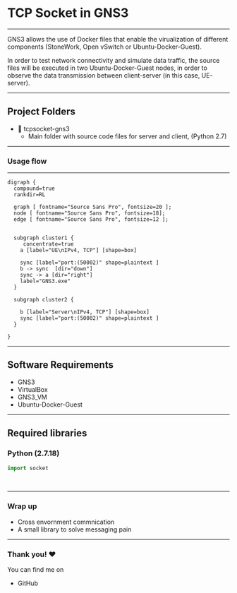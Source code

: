 # TCP Socket in GNS3

---

GNS3 allows the use of Docker files that enable the virualization of different components (StoneWork, Open vSwitch or Ubuntu-Docker-Guest).

In order to test network connectivity and simulate data traffic, the source files will be executed in two Ubuntu-Docker-Guest nodes, in order to observe the data transmission between client-server (in this case, UE-server).
 

---

## Project Folders

- :file_folder: tcpsocket-gns3 
    - Main folder with source code files for server and client, (Python 2.7)

---



### Usage flow

---
```graphviz
digraph {
  compound=true
  rankdir=RL

  graph [ fontname="Source Sans Pro", fontsize=20 ];
  node [ fontname="Source Sans Pro", fontsize=18];
  edge [ fontname="Source Sans Pro", fontsize=12 ];


  subgraph cluster1 {
     concentrate=true
    a [label="UE\nIPv4, TCP"] [shape=box]
   
    sync [label="port:(50002)" shape=plaintext ]
    b -> sync  [dir="down"]
    sync -> a [dir="right"]
    label="GNS3.exe"
  }

  subgraph cluster2 {
    
    b [label="Server\nIPv4, TCP"] [shape=box]
    sync [label="port:(50002)" shape=plaintext ]
  }
  
}
```
---
## Software Requirements

- GNS3
- VirtualBox
- GNS3_VM
- Ubuntu-Docker-Guest
---


## Required libraries



### Python (2.7.18)

```typescript
import socket
```

<br>

---

### Wrap up

- Cross envornment commnication
- A small library to solve messaging pain


---

### Thank you! :heart: 

You can find me on

- GitHub
